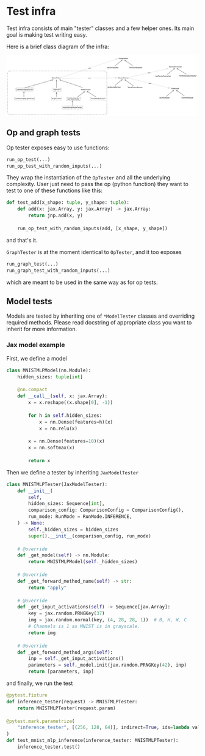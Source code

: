 # Test infra

Test infra consists of main "tester" classes and a few helper ones. Its main goal is making test
writing easy.

Here is a brief class diagram of the infra:

![infra](../public/images/test_infra.png)

## Op and graph tests
Op tester exposes easy to use functions:

```python
run_op_test(...)
run_op_test_with_random_inputs(...)
```

They wrap the instantiation of the `OpTester` and all the underlying complexity. User just need to
pass the op (python function) they want to test to one of these functions like this:

```python
def test_add(x_shape: tuple, y_shape: tuple):
    def add(x: jax.Array, y: jax.Array) -> jax.Array:
        return jnp.add(x, y)

    run_op_test_with_random_inputs(add, [x_shape, y_shape])
```

and that's it.

`GraphTester` is at the moment identical to `OpTester`, and it too exposes

```python
run_graph_test(...)
run_graph_test_with_random_inputs(...)
```

which are meant to be used in the same way as for op tests.

## Model tests

Models are tested by inheriting one of `*ModelTester` classes and overriding required methods.
Please read docstring of appropriate class you want to inherit for more information.

### Jax model example

First, we define a model

```python
class MNISTMLPModel(nn.Module):
    hidden_sizes: tuple[int]

    @nn.compact
    def __call__(self, x: jax.Array):
        x = x.reshape((x.shape[0], -1))

        for h in self.hidden_sizes:
            x = nn.Dense(features=h)(x)
            x = nn.relu(x)

        x = nn.Dense(features=10)(x)
        x = nn.softmax(x)

        return x
```

Then we define a tester by inheriting `JaxModelTester`

```python
class MNISTMLPTester(JaxModelTester):
    def __init__(
        self,
        hidden_sizes: Sequence[int],
        comparison_config: ComparisonConfig = ComparisonConfig(),
        run_mode: RunMode = RunMode.INFERENCE,
    ) -> None:
        self._hidden_sizes = hidden_sizes
        super().__init__(comparison_config, run_mode)

    # @override
    def _get_model(self) -> nn.Module:
        return MNISTMLPModel(self._hidden_sizes)

    # @override
    def _get_forward_method_name(self) -> str:
        return "apply"

    # @override
    def _get_input_activations(self) -> Sequence[jax.Array]:
        key = jax.random.PRNGKey(37)
        img = jax.random.normal(key, (4, 28, 28, 1))  # B, H, W, C
        # Channels is 1 as MNIST is in grayscale.
        return img

    # @override
    def _get_forward_method_args(self):
        inp = self._get_input_activations()
        parameters = self._model.init(jax.random.PRNGKey(42), inp)
        return [parameters, inp]
```

and finally, we run the test

```python
@pytest.fixture
def inference_tester(request) -> MNISTMLPTester:
    return MNISTMLPTester(request.param)

@pytest.mark.parametrize(
    "inference_tester", [(256, 128, 64)], indirect=True, ids=lambda val: f"{val}"
)
def test_mnist_mlp_inference(inference_tester: MNISTMLPTester):
    inference_tester.test()
```
